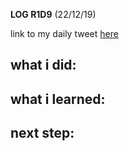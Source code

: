 **LOG R1D9** (22/12/19)

link to my daily tweet [here](https://twitter.com/Nightcoder2/status/1208967314114265088)

**what i did:**
- 

**what i learned:**
- 

**next step:**
- 
